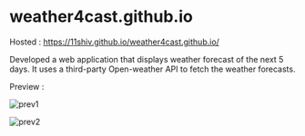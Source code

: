 # weather4cast.github.io

Hosted : https://11shiv.github.io/weather4cast.github.io/

Developed a web application that displays weather forecast of the next 5 days.
It uses a third-party Open-weather API to fetch the weather forecasts.


Preview :

![prev1](https://user-images.githubusercontent.com/103626079/235357037-08599e67-3f5d-4e45-bc61-8b783bd0886a.png)



![prev2](https://user-images.githubusercontent.com/103626079/235357046-63e23e74-2e69-4e01-977f-0e3b10553391.png)
